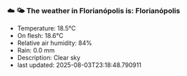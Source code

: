 ### ☁️ 🌤️  The weather in Florianópolis is: Florianópolis

- Temperature: 18.5°C
- On flesh: 18.6°C
- Relative air humidity: 84%
- Rain: 0.0 mm
- Description: Clear sky
- last updated: 2025-08-03T23:18:48.790911
